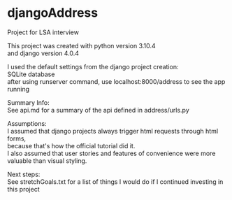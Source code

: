 # djangoAddress
Project for LSA interview

This project was created with python version 3.10.4  
and django version 4.0.4  

I used the default settings from the django project creation:  
SQLite database  
after using runserver command, use localhost:8000/address to see the app running  

Summary Info:  
See api.md for a summary of the api defined in address/urls.py  

Assumptions:  
I assumed that django projects always trigger html requests through html forms,  
because that's how the official tutorial did it.  
I also assumed that user stories and features of convenience were more valuable than visual styling.  

Next steps:  
See stretchGoals.txt for a list of things I would do if I continued investing in this project  
